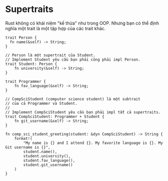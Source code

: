 # Supertraits

Rust không có khái niệm "kế thừa" như trong OOP. 
Nhưng bạn có thể định nghĩa một trait là một tập hợp của các trait khác.

```rust,editable
trait Person {
  fn name(&self) -> String;
}

// Person là một supertrait của Student.
// Implement Student yêu cầu bạn phải cũng phải impl Person.
trait Student: Person {
    fn university(&self) -> String;
}

trait Programmer {
    fn fav_language(&self) -> String;
}

// CompSciStudent (computer science student) là một subtrait 
// của cả Programmer và Student. 
//
// Implement CompSciStudent yêu cầu bạn phải impl tất cả supertraits.
trait CompSciStudent: Programmer + Student {
    fn git_username(&self) -> String;
}

fn comp_sci_student_greeting(student: &dyn CompSciStudent) -> String {
    format!(
        "My name is {} and I attend {}. My favorite language is {}. My Git username is {}",
        student.name(),
        student.university(),
        student.fav_language(),
        student.git_username()
    )
}

```
